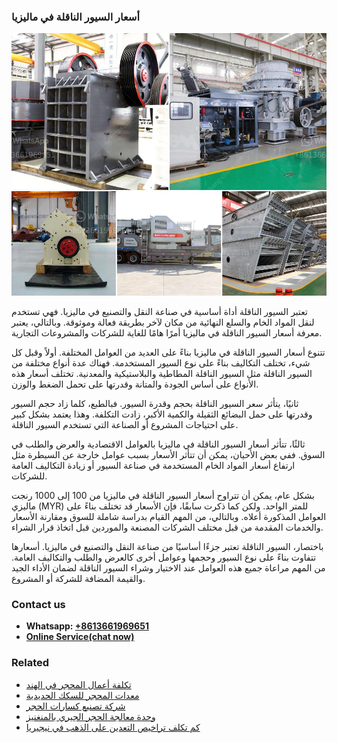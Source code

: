 <h3>أسعار السيور الناقلة في ماليزيا</h3><img src='1701746457.jpg' alt=''><p>تعتبر السيور الناقلة أداة أساسية في صناعة النقل والتصنيع في ماليزيا. فهي تستخدم لنقل المواد الخام والسلع النهائية من مكان لآخر بطريقة فعالة وموثوقة. وبالتالي، يعتبر معرفة أسعار السيور الناقلة في ماليزيا أمرًا هامًا للغاية للشركات والمشروعات التجارية.</p><p>تتنوع أسعار السيور الناقلة في ماليزيا بناءً على العديد من العوامل المختلفة. أولاً وقبل كل شيء، تختلف التكاليف بناءً على نوع السيور المستخدمة. فهناك عدة أنواع مختلفة من السيور الناقلة مثل السيور الناقلة المطاطية والبلاستيكية والمعدنية. تختلف أسعار هذه الأنواع على أساس الجودة والمتانة وقدرتها على تحمل الضغط والوزن.</p><p>ثانيًا، يتأثر سعر السيور الناقلة بحجم وقدرة السيور. فبالطبع، كلما زاد حجم السيور وقدرتها على حمل البضائع الثقيلة والكمية الأكبر، زادت التكلفة. وهذا يعتمد بشكل كبير على احتياجات المشروع أو الصناعة التي تستخدم السيور الناقلة.</p><p>ثالثًا، تتأثر أسعار السيور الناقلة في ماليزيا بالعوامل الاقتصادية والعرض والطلب في السوق. ففي بعض الأحيان، يمكن أن تتأثر الأسعار بسبب عوامل خارجة عن السيطرة مثل ارتفاع أسعار المواد الخام المستخدمة في صناعة السيور أو زيادة التكاليف العامة للشركات.</p><p>بشكل عام، يمكن أن تتراوح أسعار السيور الناقلة في ماليزيا من 100 إلى 1000 رنجت ماليزي (MYR) للمتر الواحد. ولكن كما ذكرت سابقًا، فإن الأسعار قد تختلف بناءً على العوامل المذكورة أعلاه. وبالتالي، من المهم القيام بدراسة شاملة للسوق ومقارنة الأسعار والخدمات المقدمة من قبل مختلف الشركات المصنعة والموردين قبل اتخاذ قرار الشراء.</p><p>باختصار، السيور الناقلة تعتبر جزءًا أساسيًا من صناعة النقل والتصنيع في ماليزيا. أسعارها تتفاوت بناءً على نوع السيور وحجمها وعوامل أخرى كالعرض والطلب والتكاليف العامة. من المهم مراعاة جميع هذه العوامل عند الاختيار وشراء السيور الناقلة لضمان الأداء الجيد والقيمة المضافة للشركة أو المشروع.</p><h3>Contact us</h3><ul><li><strong>Whatsapp:&nbsp;<a href="https://wa.me/8613661969651">+8613661969651</a></strong></li><li><a href="https://swt.shibang-china.com/?git&amp;zhl&amp;أسعار السيور الناقلة في ماليزيا"><strong>Online Service(chat now)</strong></a></li></ul><h3>Related</h3><ul><li><a href='تكلفة أعمال المحجر في الهند.md'>تكلفة أعمال المحجر في الهند</a></li><li><a href='معدات المحجر للسكك الحديدية.md'>معدات المحجر للسكك الحديدية</a></li><li><a href='شركة تصنيع كسارات الحجر.md'>شركة تصنيع كسارات الحجر</a></li><li><a href='وحدة معالجة الحجر الجيري بالمنغنيز.md'>وحدة معالجة الحجر الجيري بالمنغنيز</a></li><li><a href='كم تكلف تراخيص التعدين على الذهب في نيجيريا.md'>كم تكلف تراخيص التعدين على الذهب في نيجيريا</a></li></ul>